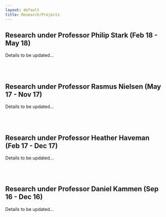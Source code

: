 ```yaml
---
layout: default
title: Research/Projects
---
```


## Research under Professor Philip Stark (Feb 18 - May 18)

Details to be updated...

<br>

<br>

## Research under Professor Rasmus Nielsen (May 17 - Nov 17)

Details to be updated...

<br>

<br>

## Research under Professor Heather Haveman (Feb 17 - Dec 17)

Details to be updated...

<br>

<br>

## Research under Professor Daniel Kammen (Sep 16 - Dec 16)

Details to be updated...
